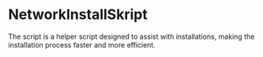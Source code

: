 # NetworkInstallSkript
The script is a helper script designed to assist with installations, making the installation process faster and more efficient.
